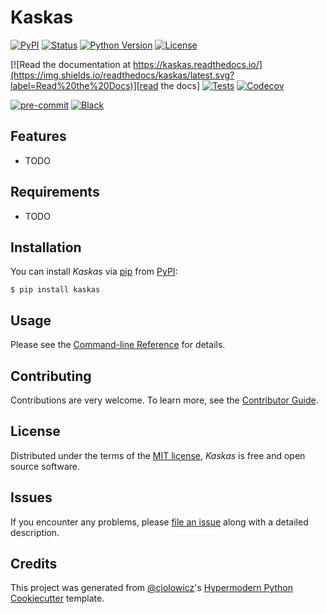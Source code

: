 # Kaskas

[![PyPI](https://img.shields.io/pypi/v/kaskas.svg)][pypi_]
[![Status](https://img.shields.io/pypi/status/kaskas.svg)][status]
[![Python Version](https://img.shields.io/pypi/pyversions/kaskas)][python version]
[![License](https://img.shields.io/pypi/l/kaskas)][license]

[![Read the documentation at https://kaskas.readthedocs.io/](https://img.shields.io/readthedocs/kaskas/latest.svg?label=Read%20the%20Docs)][read the docs]
[![Tests](https://github.com/s-t-a-n/kaskas/workflows/Tests/badge.svg)][tests]
[![Codecov](https://codecov.io/gh/s-t-a-n/kaskas/branch/main/graph/badge.svg)][codecov]

[![pre-commit](https://img.shields.io/badge/pre--commit-enabled-brightgreen?logo=pre-commit&logoColor=white)][pre-commit]
[![Black](https://img.shields.io/badge/code%20style-black-000000.svg)][black]

[pypi_]: https://pypi.org/project/kaskas/
[status]: https://pypi.org/project/kaskas/
[python version]: https://pypi.org/project/kaskas
[read the docs]: https://kaskas.readthedocs.io/
[tests]: https://github.com/s-t-a-n/kaskas/actions?workflow=Tests
[codecov]: https://app.codecov.io/gh/s-t-a-n/kaskas
[pre-commit]: https://github.com/pre-commit/pre-commit
[black]: https://github.com/psf/black

## Features

- TODO

## Requirements

- TODO

## Installation

You can install _Kaskas_ via [pip] from [PyPI]:

```console
$ pip install kaskas
```

## Usage

Please see the [Command-line Reference] for details.

## Contributing

Contributions are very welcome.
To learn more, see the [Contributor Guide].

## License

Distributed under the terms of the [MIT license][license],
_Kaskas_ is free and open source software.

## Issues

If you encounter any problems,
please [file an issue] along with a detailed description.

## Credits

This project was generated from [@cjolowicz]'s [Hypermodern Python Cookiecutter] template.

[@cjolowicz]: https://github.com/cjolowicz
[pypi]: https://pypi.org/
[hypermodern python cookiecutter]: https://github.com/cjolowicz/cookiecutter-hypermodern-python
[file an issue]: https://github.com/s-t-a-n/kaskas/issues
[pip]: https://pip.pypa.io/

<!-- github-only -->

[license]: https://github.com/s-t-a-n/kaskas/blob/main/LICENSE
[contributor guide]: https://github.com/s-t-a-n/kaskas/blob/main/CONTRIBUTING.md
[command-line reference]: https://kaskas.readthedocs.io/en/latest/usage.html
